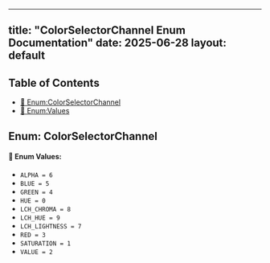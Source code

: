 <!-- Formatted by A³BS formatter.py -->
<!-- Generated by A³BS document.py -->
---
title: "ColorSelectorChannel Enum Documentation"
date: 2025-06-28
layout: default
---

## Table of Contents
- [🔧 Enum:ColorSelectorChannel](#enum-colorselectorchannel)
- [🔧 Enum:Values](#enum-values)
## Enum: ColorSelectorChannel
#### 📝 Enum Values:
<a name="enum-values"></a>
  - `ALPHA = 6`
  - `BLUE = 5`
  - `GREEN = 4`
  - `HUE = 0`
  - `LCH_CHROMA = 8`
  - `LCH_HUE = 9`
  - `LCH_LIGHTNESS = 7`
  - `RED = 3`
  - `SATURATION = 1`
  - `VALUE = 2`